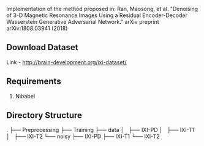Implementation of the method proposed in: Ran, Maosong, et al. "Denoising of 3-D Magnetic Resonance Images Using a Residual Encoder-Decoder Wasserstein Generative Adversarial Network." arXiv preprint arXiv:1808.03941 (2018)

## Download Dataset
Link - http://brain-development.org/ixi-dataset/ 

## Requirements
1. Nibabel

## Directory Structure
.
├── Preprocessing
├── Training
├── data
│   ├── IXI-PD
│   ├── IXI-T1
│   ├── IXI-T2
└── noisy
    ├── IXI-PD
    ├── IXI-T1
    └── IXI-T2
